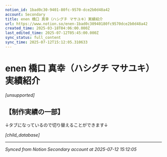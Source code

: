 ```yaml
---
notion_id: 1bad0c30-9401-80fc-9570-dce2b0d48a42
account: Secondary
title: enen 橋口 真幸（ハシグチ マサユキ）実績紹介
url: https://www.notion.so/enen-1bad0c30940180fc9570dce2b0d48a42
created_time: 2025-03-18T04:06:00.000Z
last_edited_time: 2025-07-12T05:45:00.000Z
sync_status: full_content
sync_time: 2025-07-12T15:12:05.310633
---
```


# enen 橋口 真幸（ハシグチ マサユキ）実績紹介

*[unsupported]*

## 【制作実績の一部】

↓タブになっているので切り替えることができます↓

*[child_database]*


---

*Synced from Notion Secondary account at 2025-07-12 15:12:05*
